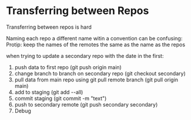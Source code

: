 # Transferring between Repos
 
Transferring between repos is hard

Naming each repo a different name witin a 
convention can be confusing:
Protip: keep the names of the remotes
the same as the name as the repos

when trying to update a secondary repo with the date in the first:
1) push data to first repo (git push origin main)
2) change branch to branch on secondary repo (git checkout secondary)
3) pull data from main repo using git pull remote branch (git pull origin main)
4) add to staging (git add --all)
5) commit staging (git commit -m "text")
6) push to secondary remote (git push secondary secondary)
7) Debug



